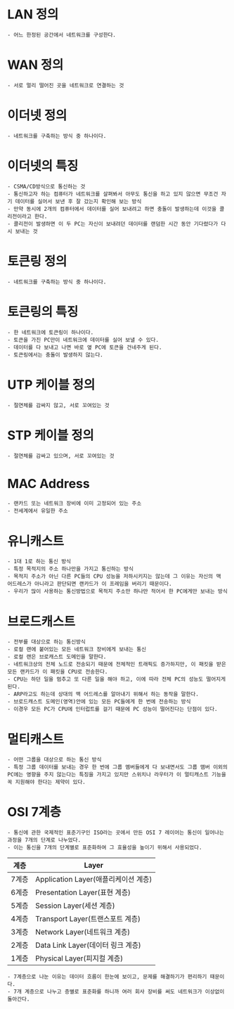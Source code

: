 # LAN 정의
    - 어느 한정된 공간에서 네트워크를 구성한다.
# WAN 정의
    - 서로 멀리 떨어진 곳을 네트워크로 연결하는 것
# 이더넷 정의
    - 네트워크를 구축하는 방식 중 하나이다.
# 이더넷의 특징
    - CSMA/CD방식으로 통신하는 것
    - 통신하고자 하는 컴퓨터가 네트워크를 살펴봐서 아무도 통신을 하고 있지 않으면 무조건 자기 데이터를 실어서 보낸 후 잘 갔는지 확인해 보는 방식
    - 만약 동시에 2개의 컴퓨터에서 데이터를 실어 보내려고 하면 충돌이 발생하는데 이것을 콜리전이라고 한다.
    - 콜리전이 발생하면 이 두 PC는 자신이 보내려던 데이터를 랜덤한 시간 동안 기다렸다가 다시 보내는 것
# 토큰링 정의
    - 네트워크를 구축하는 방식 중 하나이다.
# 토큰링의 특징
    - 한 네트워크에 토큰링이 하나이다.
    - 토큰을 가진 PC만이 네트워크에 데이터를 실어 보낼 수 있다.
    - 데이터를 다 보내고 나면 바로 옆 PC에 토큰을 건네주게 된다.
    - 토큰링에서는 충돌이 발생하지 않는다.
# UTP 케이블 정의
    - 절연체를 감싸지 않고, 서로 꼬여있는 것
# STP 케이블 정의
    - 절연체를 감싸고 있으며, 서로 꼬여있는 것
# MAC Address
    - 랜카드 또는 네트워크 장비에 이미 고정되어 있는 주소
    - 전세계에서 유일한 주소
# 유니캐스트
    - 1대 1로 하는 통신 방식
    - 특정 목적지의 주소 하나만을 가지고 통신하는 방식
    - 목적지 주소가 아닌 다른 PC들의 CPU 성능을 저하시키지는 않는데 그 이유는 자신의 맥 어드레스가 아니라고 판단되면 랜카드가 이 프레임을 버리기 때문이다.
    - 우리가 많이 사용하는 통신방법으로 목적지 주소만 하나만 적어서 한 PC에게만 보내는 방식
# 브로드캐스트
    - 전부를 대상으로 하는 통신방식
    - 로컬 랜에 붙어있는 모든 네트워크 장비에게 보내는 통신
    - 로컬 랜은 브로캐스트 도메인을 말한다.
    - 네트워크상의 전체 노드로 전송되기 때문에 전체적인 트래픽도 증가하지만, 이 패킷을 받은 모든 랜카드가 이 패킷을 CPU로 전송한다.
    - CPU는 하던 일을 멈추고 또 다른 일을 해야 하고, 이에 따라 전체 PC의 성능도 떨어지게 된다.
    - ARP라고도 하는데 상대의 맥 어드레스를 알아내기 위해서 하는 동작을 말한다.
    - 브로드캐스트 도메인(영역)안에 있는 모든 PC들에게 한 번에 전송하는 방식
    - 이경우 모든 PC가 CPU에 인터럽트를 걸기 때문에 PC 성능이 떨어진다는 단점이 있다.
# 멀티캐스트
    - 어떤 그룹을 대상으로 하는 통신 방식
    - 특정 그룹 데이터를 보내는 경우 한 번에 그룹 멤버들에게 다 보내면서도 그룹 맴버 이외의 PC에는 영향을 주지 않는다는 특징을 가지고 있지만 스위치나 라우터가 이 멀티캐스트 기능을 꼭 지원해야 한다는 제약이 있다.
# OSI 7계층
    - 통신에 관한 국제적인 표준기구인 ISO라는 곳에서 만든 OSI 7 레이어는 통신이 일어나는 과정을 7개의 단계로 나누었다.
    - 이는 통신을 7개의 단계별로 표준화하여 그 효율성을 높이기 위해서 사용되었다.

|계층|Layer|
|-----|-----|
|7계층|Application Layer(애플리케이션 계층)|
|6계층|Presentation Layer(표현 계층)|
|5계층|Session Layer(세션 계층)|
|4계층|Transport Layer(트랜스포트 계층)|
|3계층|Network Layer(네트워크 계층)|
|2계층|Data Link Layer(데이터 링크 계층)|
|1계층|Physical Layer(피지컬 계층)|

    - 7계층으로 나눈 이유는 데이터 흐름이 한눈에 보이고, 문제를 해결하기가 편리하기 때문이다.
    - 7개 계층으로 나누고 층별로 표준화를 하니까 여러 회사 장비를 써도 네트워크가 이상없이 돌아간다.


